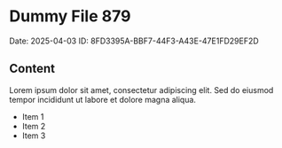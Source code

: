 # Dummy File 879

Date: 2025-04-03
ID: 8FD3395A-BBF7-44F3-A43E-47E1FD29EF2D

## Content

Lorem ipsum dolor sit amet, consectetur adipiscing elit.
Sed do eiusmod tempor incididunt ut labore et dolore magna aliqua.

* Item 1
* Item 2
* Item 3
